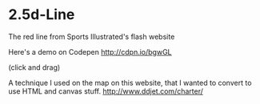 2.5d-Line
=========

The red line from Sports Illustrated's flash website

Here's a demo on Codepen
http://cdpn.io/bgwGL

(click and drag)

A technique I used on the map on this website, that I wanted to convert to use HTML and canvas stuff.
http://www.ddjet.com/charter/